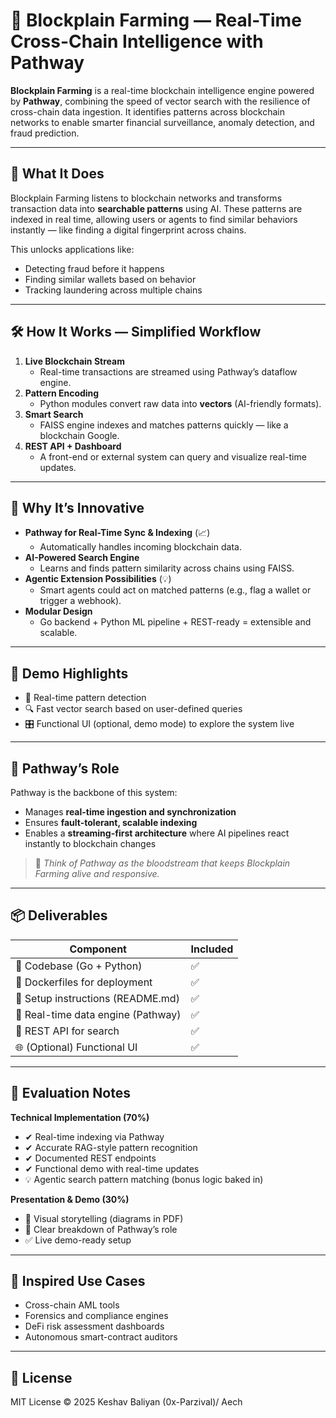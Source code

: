 # 🌾 Blockplain Farming — Real-Time Cross-Chain Intelligence with Pathway

**Blockplain Farming** is a real-time blockchain intelligence engine powered by **Pathway**, combining the speed of vector search with the resilience of cross-chain data ingestion. It identifies patterns across blockchain networks to enable smarter financial surveillance, anomaly detection, and fraud prediction.

---

## 🎯 What It Does

Blockplain Farming listens to blockchain networks and transforms transaction data into **searchable patterns** using AI. These patterns are indexed in real time, allowing users or agents to find similar behaviors instantly — like finding a digital fingerprint across chains.

This unlocks applications like:
- Detecting fraud before it happens
- Finding similar wallets based on behavior
- Tracking laundering across multiple chains

---

## 🛠️ How It Works — Simplified Workflow

1. **Live Blockchain Stream**
   - Real-time transactions are streamed using Pathway’s dataflow engine.
2. **Pattern Encoding**
   - Python modules convert raw data into **vectors** (AI-friendly formats).
3. **Smart Search**
   - FAISS engine indexes and matches patterns quickly — like a blockchain Google.
4. **REST API + Dashboard**
   - A front-end or external system can query and visualize real-time updates.

---

## 🧠 Why It’s Innovative

- **Pathway for Real-Time Sync & Indexing** (📈)
  - Automatically handles incoming blockchain data.
- **AI-Powered Search Engine**
  - Learns and finds pattern similarity across chains using FAISS.
- **Agentic Extension Possibilities** (💡)
  - Smart agents could act on matched patterns (e.g., flag a wallet or trigger a webhook).
- **Modular Design**
  - Go backend + Python ML pipeline + REST-ready = extensible and scalable.

---

## 🧪 Demo Highlights

- 🚀 Real-time pattern detection
- 🔍 Fast vector search based on user-defined queries
- 🎛️ Functional UI (optional, demo mode) to explore the system live

---

## 🧩 Pathway’s Role

Pathway is the backbone of this system:
- Manages **real-time ingestion and synchronization**
- Ensures **fault-tolerant, scalable indexing**
- Enables a **streaming-first architecture** where AI pipelines react instantly to blockchain changes

> 🧬 *Think of Pathway as the bloodstream that keeps Blockplain Farming alive and responsive.*

---

## 📦 Deliverables

| Component       | Included |
|----------------|----------|
| 🧠 Codebase (Go + Python) | ✅ |
| 🐳 Dockerfiles for deployment | ✅ |
| 🧾 Setup instructions (README.md) | ✅ |
| 📡 Real-time data engine (Pathway) | ✅ |
| 🧪 REST API for search | ✅ |
| 🌐 (Optional) Functional UI | ✅ |

---

## 📄 Evaluation Notes

**Technical Implementation (70%)**
- ✔ Real-time indexing via Pathway
- ✔ Accurate RAG-style pattern recognition
- ✔ Documented REST endpoints
- ✔ Functional demo with real-time updates
- 💡 Agentic search pattern matching (bonus logic baked in)

**Presentation & Demo (30%)**
- 🎥 Visual storytelling (diagrams in PDF)
- 💬 Clear breakdown of Pathway’s role
- ✅ Live demo-ready setup

---

## 🙌 Inspired Use Cases

- Cross-chain AML tools
- Forensics and compliance engines
- DeFi risk assessment dashboards
- Autonomous smart-contract auditors

---

## 🧾 License

MIT License © 2025 Keshav Baliyan (0x-Parzival)/ Aech
